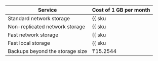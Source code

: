 | Service | Cost of 1 GB per month |
| ----- | ----- |
| Standard network storage | {{ sku|KZT|mdb.cluster.network-hdd.mysql|month|string }} |
| Non-replicated network storage | {{ sku|KZT|mdb.cluster.network-ssd-nonreplicated.mysql|month|string }} |
| Fast network storage | {{ sku|KZT|mdb.cluster.network-nvme.mysql|month|string }} |
| Fast local storage | {{ sku|KZT|mdb.cluster.local-nvme.mysql|month|string }} |
| Backups beyond the storage size | ₸15.2544 |

